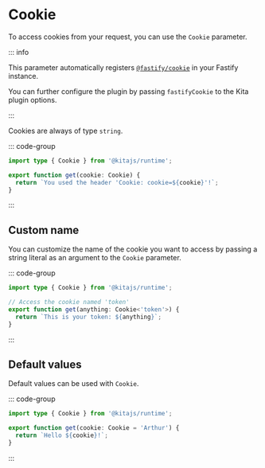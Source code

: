 # Cookie

To access cookies from your request, you can use the `Cookie` parameter.

::: info

This parameter automatically registers
[`@fastify/cookie`](https://github.com/fastify/fastify-cookie) in your Fastify
instance.

You can further configure the plugin by passing `fastifyCookie` to the Kita
plugin options.

:::

Cookies are always of type `string`.

::: code-group

```ts {3} [routes/index.ts]
import type { Cookie } from '@kitajs/runtime';

export function get(cookie: Cookie) {
  return `You used the header 'Cookie: cookie=${cookie}'!`;
}
```

:::

## Custom name

You can customize the name of the cookie you want to access by passing a string
literal as an argument to the `Cookie` parameter.

::: code-group

```ts {4} [routes/index.ts]
import type { Cookie } from '@kitajs/runtime';

// Access the cookie named 'token'
export function get(anything: Cookie<'token'>) {
  return `This is your token: ${anything}`;
}
```

:::

## Default values

Default values can be used with `Cookie`.

::: code-group

```ts {3} [routes/index.ts]
import type { Cookie } from '@kitajs/runtime';

export function get(cookie: Cookie = 'Arthur') {
  return `Hello ${cookie}!`;
}
```

:::
